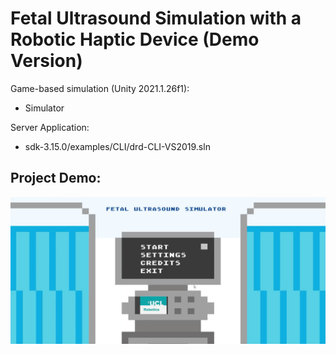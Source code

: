 # Fetal Ultrasound Simulation with a Robotic Haptic Device (Demo Version)

Game-based simulation (Unity 2021.1.26f1):

* Simulator

Server Application:

* sdk-3.15.0/examples/CLI/drd-CLI-VS2019.sln

## Project Demo:

[![Watch the demo](assets/demo.png)](assets/demo.mp4)
